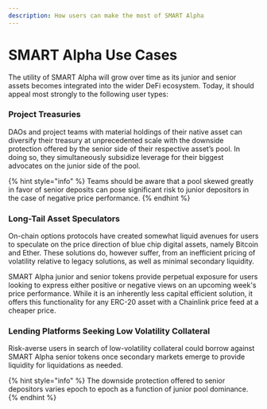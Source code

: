 ```yaml
---
description: How users can make the most of SMART Alpha
---
```


# SMART Alpha Use Cases

The utility of SMART Alpha will grow over time as its junior and senior assets becomes integrated into the wider DeFi ecosystem. Today, it should appeal most strongly to the following user types:

### Project Treasuries

DAOs and project teams with material holdings of their native asset can diversify their treasury at unprecedented scale with the downside protection offered by the senior side of their respective asset’s pool. In doing so, they simultaneously subsidize leverage for their biggest advocates on the junior side of the pool.

{% hint style="info" %}
Teams should be aware that a pool skewed greatly in favor of senior deposits can pose significant risk to junior depositors in the case of negative price performance.
{% endhint %}

### Long-Tail Asset Speculators

On-chain options protocols have created somewhat liquid avenues for users to speculate on the price direction of blue chip digital assets, namely Bitcoin and Ether. These solutions do, however suffer, from an inefficient pricing of volatility relative to legacy solutions, as well as minimal secondary liquidity.

SMART Alpha junior and senior tokens provide perpetual exposure for users looking to express either positive or negative views on an upcoming week's price performance. While it is an inherently less capital efficient solution, it offers this functionality for any ERC-20 asset with a Chainlink price feed at a cheaper price. 

### Lending Platforms Seeking Low Volatility Collateral

Risk-averse users in search of low-volatility collateral could borrow against SMART Alpha senior tokens once secondary markets emerge to provide liquidity for liquidations as needed.

{% hint style="info" %}
The downside protection offered to senior depositors varies epoch to epoch as a function of junior pool dominance.
{% endhint %}
